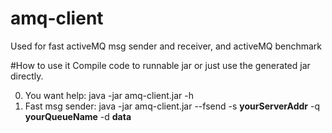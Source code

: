 # amq-client
Used for fast activeMQ msg sender and receiver, and activeMQ benchmark

#How to use it
Compile code to runnable jar or just use the generated jar directly.

0. You want help:
java -jar amq-client.jar -h
1. Fast msg sender:
java -jar amq-client.jar --fsend -s __yourServerAddr__ -q __yourQueueName__ -d __data__